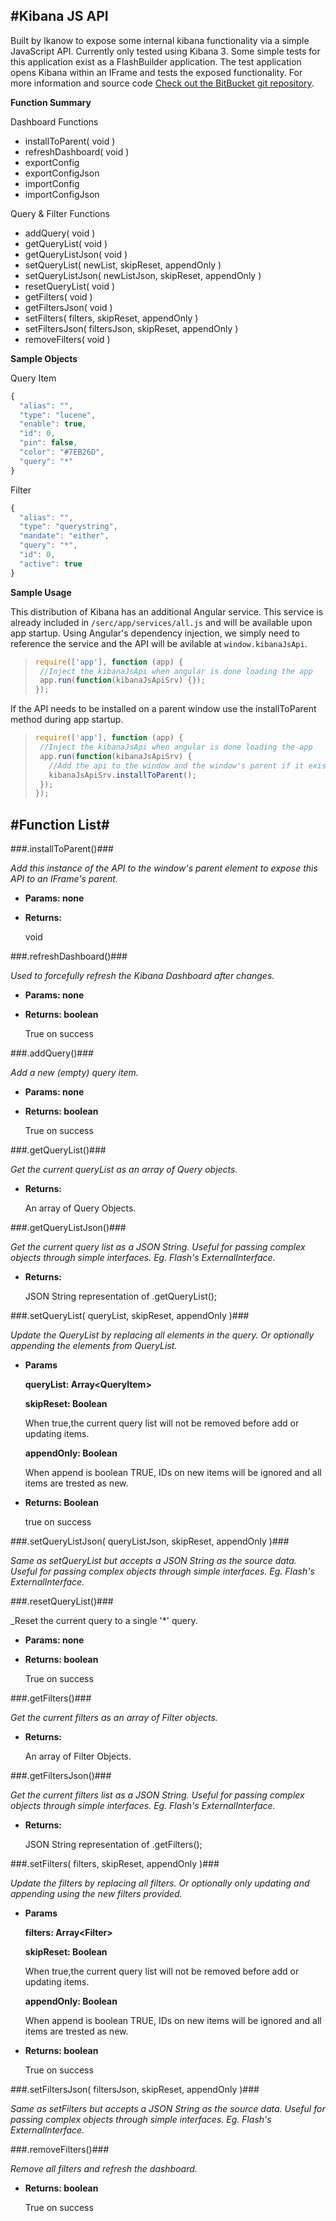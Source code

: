 #Kibana JS API
-

Built by Ikanow to expose some internal kibana functionality via a simple JavaScript API. Currently only tested using Kibana 3. Some simple tests for this application exist as a FlashBuilder application. The test application opens Kibana within an IFrame and tests the exposed functionality. For more information and source code [Check out the BitBucket git repository](https://bitbucket.org/mike_grill/com.ikanow.infinite.kibana.tests/src).

**Function Summary**

Dashboard Functions
* installToParent( void )
* refreshDashboard( void )
* exportConfig
* exportConfigJson
* importConfig
* importConfigJson

Query & Filter Functions
* addQuery( void )
* getQueryList( void )
* getQueryListJson( void )
* setQueryList( newList, skipReset, appendOnly )
* setQueryListJson( newListJson, skipReset, appendOnly )
* resetQueryList( void )
* getFilters( void )
* getFiltersJson( void )
* setFilters( filters, skipReset, appendOnly ) 
* setFiltersJson( filtersJson, skipReset, appendOnly )
* removeFilters( void )

**Sample Objects**

Query Item
```javascript
{
  "alias": "",
  "type": "lucene",
  "enable": true,
  "id": 0,
  "pin": false,
  "color": "#7EB26D",
  "query": "*"
}
```

Filter
```javascript
{
  "alias": "",
  "type": "querystring",
  "mandate": "either",
  "query": "*",
  "id": 0,
  "active": true
}
```

**Sample Usage**

This distribution of Kibana has an additional Angular service. This service is already included in `/serc/app/services/all.js` and will be available upon app startup. Using Angular's dependency injection, we simply need to reference the service and the API will be avilable at `window.kibanaJsApi`.
>```javascript
>require(['app'], function (app) {
>  //Inject the kibanaJsApi when angular is done loading the app
>  app.run(function(kibanaJsApiSrv) {});
>});
>```

If the API needs to be installed on a parent window use the installToParent method during app startup.
>```javascript
>require(['app'], function (app) {
>  //Inject the kibanaJsApi when angular is done loading the app
>  app.run(function(kibanaJsApiSrv) {
>    //Add the api to the window and the window's parent if it exists
>    kibanaJsApiSrv.installToParent();
>  });
>});
>```

#Function List#
-
###.installToParent()###

  _Add this instance of the API to the window's parent element to expose this API to an IFrame's parent._

* **Params: none**
* **Returns:**

  void

###.refreshDashboard()###

  _Used to forcefully refresh the Kibana Dashboard after changes._

* **Params: none**
* **Returns: boolean**

  True on success

###.addQuery()###

  _Add a new (empty) query item._

* **Params: none**
* **Returns: boolean**

  True on success


###.getQueryList()###

  _Get the current queryList as an array of Query objects._

* **Returns:**

  An array of Query Objects.

###.getQueryListJson()###

  _Get the current query list as a JSON String. Useful for passing complex objects through simple interfaces. Eg. Flash's ExternalInterface._
  
* **Returns:**

  JSON String representation of .getQueryList();  
  
###.setQueryList( queryList, skipReset, appendOnly )###

  _Update the QueryList by replacing all elements in the query. Or optionally appending the elements from QueryList._

* **Params**

  **queryList: Array\<QueryItem\>**
  
  **skipReset: Boolean**
  
  When true,the current query list will not be removed before add or updating items.
  
  **appendOnly: Boolean**
  
  When append is boolean TRUE, IDs on new items will be ignored and all items are trested as new.

* **Returns: Boolean**

  true on success
  
###.setQueryListJson( queryListJson, skipReset, appendOnly )###

  _Same as setQueryList but accepts a JSON String as the source data. Useful for passing complex objects through simple interfaces. Eg. Flash's ExternalInterface._
  
###.resetQueryList()###

  _Reset the current query to a single '*' query.
  
* **Params: none**

* **Returns: boolean**

  True on success
  
###.getFilters()###

  _Get the current filters as an array of Filter objects._

* **Returns:**

  An array of Filter Objects.

###.getFiltersJson()###

  _Get the current filters list as a JSON String. Useful for passing complex objects through simple interfaces. Eg. Flash's ExternalInterface._
  
* **Returns:**

  JSON String representation of .getFilters();  
  
###.setFilters( filters, skipReset, appendOnly )###

  _Update the filters by replacing all filters. Or optionally only updating and appending using the new filters provided._

* **Params**

  **filters: Array\<Filter\>**
  
  **skipReset: Boolean**
  
  When true,the current query list will not be removed before add or updating items.
  
  **appendOnly: Boolean**
  
  When append is boolean TRUE, IDs on new items will be ignored and all items are trested as new.

* **Returns: boolean**

  True on success
  
###.setFiltersJson( filtersJson, skipReset, appendOnly )###

  _Same as setFilters but accepts a JSON String as the source data. Useful for passing complex objects through simple interfaces. Eg. Flash's ExternalInterface._

###.removeFilters()###

  _Remove all filters and refresh the dashboard._
  
* **Returns: boolean**

  True on success
  

